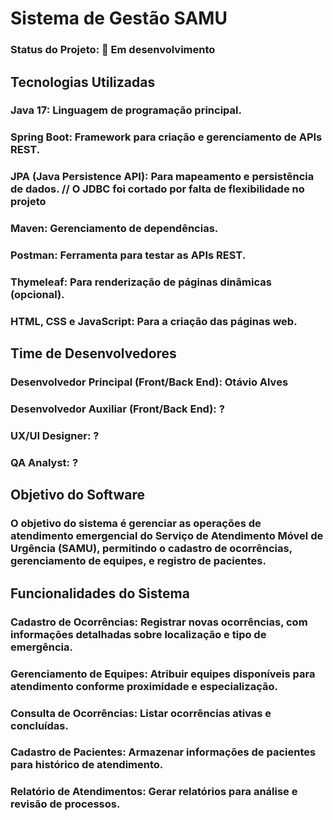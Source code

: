 # Sistema de Gestão SAMU

### Status do Projeto: 🚧 Em desenvolvimento

## Tecnologias Utilizadas
### Java 17: Linguagem de programação principal.
### Spring Boot: Framework para criação e gerenciamento de APIs REST.
### JPA (Java Persistence API): Para mapeamento e persistência de dados. // O JDBC foi cortado por falta de flexibilidade no projeto
### Maven: Gerenciamento de dependências.
### Postman: Ferramenta para testar as APIs REST.
### Thymeleaf: Para renderização de páginas dinâmicas (opcional).
### HTML, CSS e JavaScript: Para a criação das páginas web.

## Time de Desenvolvedores
### Desenvolvedor Principal (Front/Back End): Otávio Alves
### Desenvolvedor Auxiliar (Front/Back End): ?
### UX/UI Designer: ?
### QA Analyst: ?


## Objetivo do Software
### O objetivo do sistema é gerenciar as operações de atendimento emergencial do Serviço de Atendimento Móvel de Urgência (SAMU), permitindo o cadastro de ocorrências, gerenciamento de equipes, e registro de pacientes.

## Funcionalidades do Sistema
### Cadastro de Ocorrências: Registrar novas ocorrências, com informações detalhadas sobre localização e tipo de emergência.
### Gerenciamento de Equipes: Atribuir equipes disponíveis para atendimento conforme proximidade e especialização.
### Consulta de Ocorrências: Listar ocorrências ativas e concluídas.
### Cadastro de Pacientes: Armazenar informações de pacientes para histórico de atendimento.
### Relatório de Atendimentos: Gerar relatórios para análise e revisão de processos.
